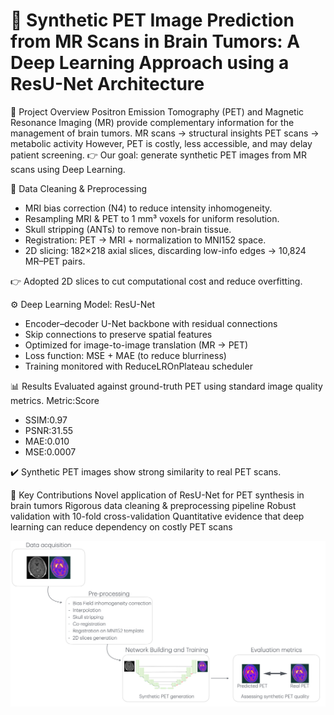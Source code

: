 # 🧠 Synthetic PET Image Prediction from MR Scans in Brain Tumors: A Deep Learning Approach using a ResU-Net Architecture

📌 Project Overview
Positron Emission Tomography (PET) and Magnetic Resonance Imaging (MR) provide complementary information for the management of brain tumors.
MR scans → structural insights
PET scans → metabolic activity
However, PET is costly, less accessible, and may delay patient screening.
👉 Our goal: generate synthetic PET images from MR scans using Deep Learning.

🧹 Data Cleaning & Preprocessing
- MRI bias correction (N4) to reduce intensity inhomogeneity.
- Resampling MRI & PET to 1 mm³ voxels for uniform resolution.
- Skull stripping (ANTs) to remove non-brain tissue.
- Registration: PET → MRI + normalization to MNI152 space.
- 2D slicing: 182×218 axial slices, discarding low-info edges → 10,824 MR–PET pairs.

👉 Adopted 2D slices to cut computational cost and reduce overfitting.

⚙️ Deep Learning Model: ResU-Net
- Encoder–decoder U-Net backbone with residual connections
- Skip connections to preserve spatial features
- Optimized for image-to-image translation (MR → PET)
- Loss function: MSE + MAE (to reduce blurriness)
- Training monitored with ReduceLROnPlateau scheduler

📊 Results
Evaluated against ground-truth PET using standard image quality metrics.
Metric:Score
- SSIM:0.97
- PSNR:31.55
- MAE:0.010
- MSE:0.0007

✔️ Synthetic PET images show strong similarity to real PET scans.

🚀 Key Contributions
Novel application of ResU-Net for PET synthesis in brain tumors
Rigorous data cleaning & preprocessing pipeline
Robust validation with 10-fold cross-validation
Quantitative evidence that deep learning can reduce dependency on costly PET scans


![Alt text](pipeline.png)
